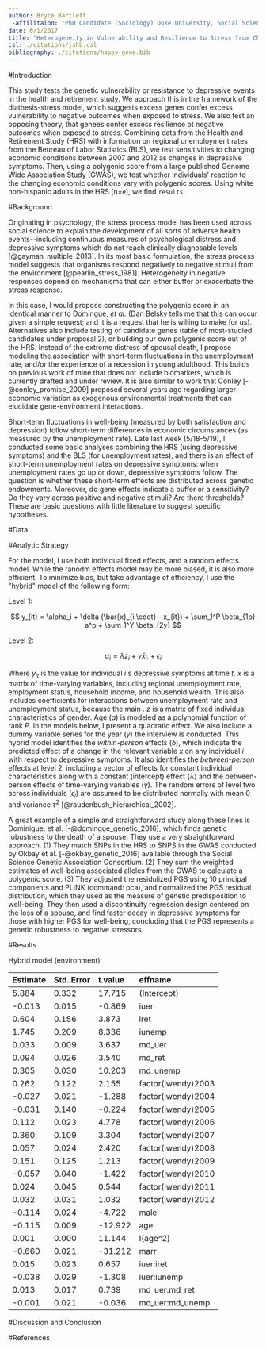 ```yaml
---
author: Bryce Bartlett
 -affilitaion: "PhD Candidate (Sociology) Duke University, Social Science Research Institute, Duke Population Research Institute, Biodemography of Aging Research Unit"
date: 6/1/2017
title: "Heterogeneity in Vulnerability and Resilience to Stress from Changing Economic Conditions"
csl: ./citations/jshb.csl
bibliography: ./citations/happy_gene.bib
---
```


#Introduction

This study tests the genetic vulnerability or resistance to depressive events in the health and retirement study. We approach this in the framework of the diathesis-stress model, which suggests excess genes confer excess vulnerability to negative outcomes when exposed to stress. We also test an opposing theory, that genees confer excess resilience ot negative outcomes when exposed to stress. Combining data from the Health and Retirement Study (HRS) with information on regional unemployment rates from the Beureau of Labor Statistics (BLS), we test sensitivities to changing economic conditions between 2007 and 2012 as changes in depressive symptoms. Then, using a polygenic score from a large published Genome Wide Association Study (GWAS), we test whether individuals' reaction to the changing economic conditions vary with polygenic scores. Using white non-hispanic adults in the HRS (n=```#```), we find ```results```. 

#Background

Originating in psychology, the stress process model has been used across social science to explain the development of all sorts of adverse health events--including continuous measures of psychological distress and depressive symptoms which do not reach clinically diagnosable levels [@gayman_multiple_2013]. In its most basic formulation, the stress process model suggests that organisms respond negatively to negative stimuli from the environment [@pearlin_stress_1981]. Heterogeneity in negative responses depend on mechanisms that can either buffer or exacerbate the stress response. 





In this case, I would propose constructing the polygenic score in an identical manner to Domingue, *et al.* (Dan Belsky tells me that this can occur given a simple request; and it is a request that he is willing to make for us). Alternatives also include testing of candidate genes (table of most-studied candidates under proposal 2), or building our own polygenic score out of the HRS. Instead of the extreme distress of spousal death, I propose modeling the association with short-term fluctuations in the unemployment rate, and/or the experience of a recession in young adulthood. This builds on previous work of mine that does not include biomarkers, which is currently drafted and under review. It is also similar to work that Conley [-@conley_promise_2009] proposed several years ago regarding larger economic variation as exogenous environmental treatments that can elucidate gene-environment interactions. 

Short-term fluctuations in well-being (measured by both satisfaction and depression) follow short-term differences in economic circumstances (as measured by the unemployment rate). Late last week (5/18-5/19), I conducted some basic analyses combining the HRS (using depressive symptoms) and the BLS (for unemployment rates), and there is an effect of short-term unemployment rates on depressive symptoms: when unemployment rates go up or down, depressive symptoms follow. The question is whether these short-term effects are distributed across genetic endowments. Moreover, do gene effects indicate a buffer or a sensitivity? Do they vary across positive and negative stimuli? Are there thresholds? These are basic questions with little literature to suggest specific hypotheses.

#Data

#Analytic Strategy

For the model, I use both individual fixed effects, and a random effects model. While the ranodm effects model may be more biased, it is also more efficient. To minimize bias, but take advantage of efficiency, I use the "hybrid" model of the following form:

Level 1:

$$
y_{it} =  \alpha_i +  \delta (\bar{x}_{i \cdot} - x_{it}) + \sum_1^P \beta_{1p} a^p + \sum_1^Y \beta_{2y}
$$

Level 2:

$$
\alpha_i = \lambda z_i + \gamma \bar{x}_{i \cdot} + \epsilon_i
$$


Where $y_{it}$ is the value for individual $i$'s depressive symptoms at time $t$. $x$ is a matrix of time-varying variables, including regional unemployment rate, employment status, household income, and household wealth. This also includes coefficients for interactions between unemployment rate and unemployment status, because the main . $z$ is a matrix of fixed individual characteristics of gender. Age ($a$) is modeled as a polynomial function of rank $P$. In the models below, I present a quadratic effect. We also include a dummy variable series for the year ($y$) the interview is conducted. This hybrid model identifies the *within-person* effects ($\delta$), which indicate the predicted effect of a change in the relevant variable $x$ on any individual $i$ with respect to depressive symptoms. It also identifies the *between-person* effects at level 2, including a vector of effects for constant individual characteristics along with a constant (intercept) effect ($\lambda$) and the between-person effects of time-varying variables ($\gamma$). The random errors of level two across individuals ($\epsilon_i$) are assumed to be distributed normally with mean 0 and variance $\tau^2$ [@raudenbush_hierarchical_2002].

A great example of a simple and straightforward study along these lines is Dominigue, et al. [-@domingue_genetic_2016], which finds genetic robustness to the death of a spouse. They use a very straightforward approach. (1) They match SNPs in the HRS to SNPS in the GWAS conducted by Okbay et al. [-@okbay_genetic_2016] available through the Social Science Genetic Association Consortium. (2) They sum the weighted estimates of well-being associated alleles from the GWAS to calculate a polygenic score. (3) They adjusted the residulized PGS using 10 principal components and PLINK (command: pca), and normalized the PGS residual distribution, which they used as the measure of genetic predisposition to well-being. They then used a discontinuity regression design centered on the loss of a spouse, and find faster decay in depressive symptoms for those with higher PGS for well-being, concluding that the PGS represents a genetic robustness to negative stressors.

#Results


Hybrid model (environment):

|Estimate |Std..Error |t.value |effname            |
|:--------|:----------|:-------|:------------------|
|5.884    |0.332      |17.715  |(Intercept)        |
|-0.013   |0.015      |-0.869  |iuer               |
|0.604    |0.156      |3.873   |iret               |
|1.745    |0.209      |8.336   |iunemp             |
|0.033    |0.009      |3.637   |md_uer             |
|0.094    |0.026      |3.540   |md_ret             |
|0.305    |0.030      |10.203  |md_unemp           |
|0.262    |0.122      |2.155   |factor(iwendy)2003 |
|-0.027   |0.021      |-1.288  |factor(iwendy)2004 |
|-0.031   |0.140      |-0.224  |factor(iwendy)2005 |
|0.112    |0.023      |4.778   |factor(iwendy)2006 |
|0.360    |0.109      |3.304   |factor(iwendy)2007 |
|0.057    |0.024      |2.420   |factor(iwendy)2008 |
|0.151    |0.125      |1.213   |factor(iwendy)2009 |
|-0.057   |0.040      |-1.422  |factor(iwendy)2010 |
|0.024    |0.045      |0.544   |factor(iwendy)2011 |
|0.032    |0.031      |1.032   |factor(iwendy)2012 |
|-0.114   |0.024      |-4.722  |male               |
|-0.115   |0.009      |-12.922 |age                |
|0.001    |0.000      |11.144  |I(age^2)           |
|-0.660   |0.021      |-31.212 |marr               |
|0.015    |0.023      |0.657   |iuer:iret          |
|-0.038   |0.029      |-1.308  |iuer:iunemp        |
|0.013    |0.017      |0.739   |md_uer:md_ret      |
|-0.001   |0.021      |-0.036  |md_uer:md_unemp    |


#Discussion and Conclusion

#References

